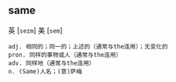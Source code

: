 ## same

英 [`seɪm`]   美 [`sem`]

```
adj. 相同的；同一的；上述的（通常与the连用）；无变化的
pron. 同样的事物或人（通常与the连用）
adv. 同样地（通常与the连用）
n. (Same)人名；(意)萨梅
```
